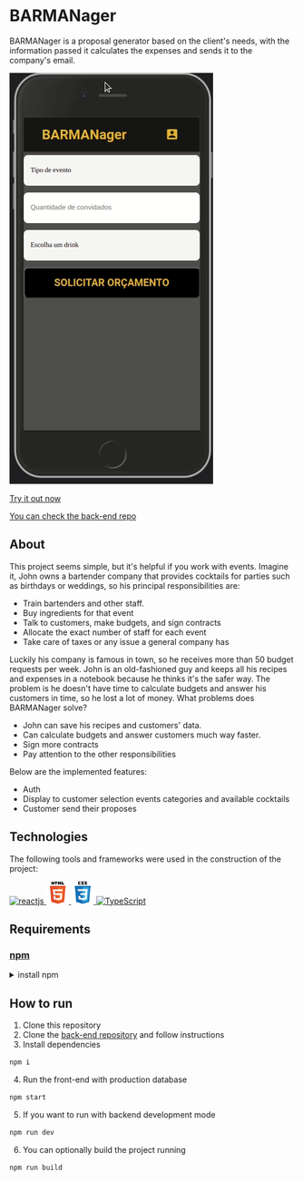 # BARMANager

BARMANager is a proposal generator based on the client's needs, with the information passed it calculates the expenses and sends it to the company's email.

<img src="./demo-usage.gif" />

[Try it out now](http://barmanager-front.vercel.app/)

[You can check the back-end repo](https://github.com/leonardo-otero390/barmanager-back)

## About

This project seems simple, but it's helpful if you work with events. Imagine it, John owns a bartender company that provides cocktails for parties such as birthdays or weddings, so his principal responsibilities are:
- Train bartenders and other staff.
- Buy ingredients for that event
- Talk to customers, make budgets, and sign contracts
- Allocate the exact number of staff for each event
- Take care of taxes or any issue a general company has

Luckily his company is famous in town, so he receives more than 50 budget requests per week. John is an old-fashioned guy and keeps all his recipes and expenses in a notebook because he thinks it's the safer way. The problem is he doesn't have time to calculate budgets and answer his customers in time, so he lost a lot of money.
What problems does BARMANager solve?
- John can save his recipes and customers' data. 
- Can calculate budgets and answer customers much way faster.
- Sign more contracts
- Pay attention to the other responsibilities
 
 Below are the implemented features:

- Auth
- Display to customer selection events categories and available cocktails
- Customer send their proposes

## Technologies

The following tools and frameworks were used in the construction of the project:

<a title="React" href="https://pt-br.reactjs.org/" target="_blank" rel="noreferrer"> 
    <img src="https://upload.wikimedia.org/wikipedia/commons/a/a7/React-icon.svg" alt="reactjs" width="40" height="40"/> 
</a>
<a title="HTML" href="https://www.w3.org/html/" target="_blank" rel="noreferrer"> 
    <img src="https://raw.githubusercontent.com/devicons/devicon/master/icons/html5/html5-original-wordmark.svg" alt="html5" width="40" height="40"/> 
</a>
<a title="CSS" href="https://www.w3schools.com/css/" target="_blank" rel="noreferrer"> 
    <img src="https://raw.githubusercontent.com/devicons/devicon/master/icons/css3/css3-original-wordmark.svg" alt="css3" width="40" height="40"/> 
</a>
<a title="TypeScript" href="https://www.typescriptlang.org/" target="_blank" rel="noreferrer"> 
      <img src="https://user-images.githubusercontent.com/85591297/157519943-9da08e53-e59d-450a-8b0d-81af17974fd0.svg" alt="TypeScript" height="40"/>
</a>

## Requirements

### [npm](https://www.npmjs.com/)

<details>
    <summary>install npm</summary>

```bash
wget -qO- <https://raw.githubusercontent.com/nvm-sh/nvm/v0.38.0/install.sh> | bash

## Or this command
wget -qO- https://raw.githubusercontent.com/nvm-sh/nvm/v0.38.0/install.sh | bash

# Close and open terminal
nvm install --lts
nvm use --lts
# Verify node version
node --version # Must show v14.16.1
# Verify npm version
npm -v
```

</details>

## How to run

1. Clone this repository
2. Clone the [back-end repository](https://github.com/leonardo-otero390/barmanager-back) and follow instructions
3. Install dependencies

```bash
npm i
```

4. Run the front-end with production database

```bash
npm start
```

5. If you want to run with backend development mode

```bash
npm run dev
```

6. You can optionally build the project running

```bash
npm run build
```
